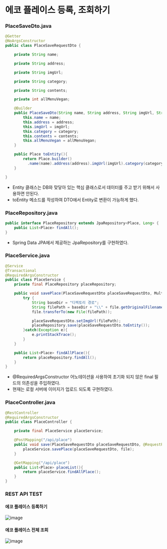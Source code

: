 # 에코 플레이스 등록, 조회하기

### PlaceSaveDto.java
```java
@Getter
@NoArgsConstructor
public class PlaceSaveRequestDto {

    private String name;

    private String address;

    private String imgUrl;

    private String category;

    private String contents;

    private int allMenuVegan;

    @Builder
    public PlaceSaveDto(String name, String address, String imgUrl, String category, String contents, int allMenuVegan) {
        this.name = name;
        this.address = address;
        this.imgUrl = imgUrl;
        this.category = category;
        this.contents = contents;
        this.allMenuVegan = allMenuVegan;
    }

    public Place toEntity(){
        return Place.builder()
          .name(name).address(address).imgUrl(imgUrl).category(category).contents(contents).allMenuVegan(allMenuVegan).build();
    }

}
```
- Entity 클래스는 DB와 맞닿아 있는 핵심 클래스로서 데이터를 주고 받기 위해서 사용하면 안된다.
- toEntity 메소드를 작성하여 DTO에서 Entity로 변환이 가능하게 했다.

### PlaceRepository.java
```java
public interface PlaceRepository extends JpaRepository<Place, Long> {
    public List<Place> findAll();
}
```
- Spring Data JPA에서 제공하는 JpaRepository를 구현하였다.

### PlaceService.java
```java
@Service
@Transactional
@RequiredArgsConstructor
public class PlaceService {
    private final PlaceRepository placeRepository;

    public void savePlace(PlaceSaveRequestDto placeSaveRequestDto, MultipartFile file){
        try {
            String baseDir = "디렉토리 경로";
            String filePath = baseDir + "\\" + file.getOriginalFilename();
            file.transferTo(new File(filePath));

            placeSaveRequestDto.setImgUrl(filePath);
            placeRepository.save(placeSaveRequestDto.toEntity());
        }catch(Exception e){
            e.printStackTrace();
        }
    }

    public List<Place> findAllPlace(){
        return placeRepository.findAll();
    }
}
```
- @RequiredArgsConstructor 어노테이션을 사용하여 초기화 되지 않은 final 필드의 의존성을 주입하였다.
- 현재는 로컬 서버에 이미지가 업로드 되도록 구현하였다.

### PlaceController.java
```java
@RestController
@RequiredArgsConstructor
public class PlaceController {

    private final PlaceService placeService;

    @PostMapping("/api/place")
    public void save(PlaceSaveRequestDto placeSaveRequestDto, @RequestParam("img") MultipartFile file){
        placeService.savePlace(placeSaveRequestDto, file);
    }

    @GetMapping("/api/place")
    public List<Place> placeList(){
        return placeService.findAllPlace();
    }
}
```

### REST API TEST
#### 에코 플레이스 등록하기
![image](https://user-images.githubusercontent.com/37647995/114399899-62585a80-9bdc-11eb-89da-f020fe8f3751.png)

#### 에코 플레이스 전체 조회
![image](https://user-images.githubusercontent.com/37647995/114400060-8c118180-9bdc-11eb-8437-32d4e5bb1900.png)

